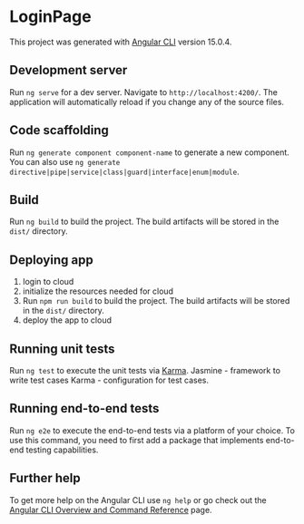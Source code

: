 # LoginPage

This project was generated with [Angular CLI](https://github.com/angular/angular-cli) version 15.0.4.

## Development server

Run `ng serve` for a dev server. Navigate to `http://localhost:4200/`. The application will automatically reload if you change any of the source files.

## Code scaffolding

Run `ng generate component component-name` to generate a new component. You can also use `ng generate directive|pipe|service|class|guard|interface|enum|module`.

## Build
Run `ng build` to build the project. The build artifacts will be stored in the `dist/` directory.

## Deploying app
 1) login to cloud
 2) initialize the resources needed for cloud
 3) Run `npm run build` to build the project. The build artifacts will be stored in the `dist/` directory.
 4) deploy the app to cloud


## Running unit tests

Run `ng test` to execute the unit tests via [Karma](https://karma-runner.github.io).
Jasmine - framework to write test cases 
Karma - configuration for test cases.


## Running end-to-end tests

Run `ng e2e` to execute the end-to-end tests via a platform of your choice. To use this command, you need to first add a package that implements end-to-end testing capabilities.

## Further help

To get more help on the Angular CLI use `ng help` or go check out the [Angular CLI Overview and Command Reference](https://angular.io/cli) page.
